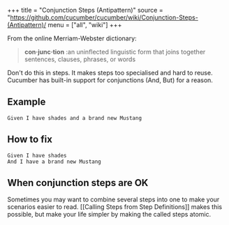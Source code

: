 +++
title = "Conjunction Steps (Antipattern)"
source = "https://github.com/cucumber/cucumber/wiki/Conjunction-Steps-(Antipattern)/
menu = ["all", "wiki"]
+++

From the online Merriam-Webster dictionary:

> **con·junc·tion** :an uninflected linguistic form that joins together sentences, clauses, phrases, or words

Don't do this in steps. It makes steps too specialised and hard to reuse. Cucumber has built-in support for conjunctions (And, But) for a reason.

Example
-------

    Given I have shades and a brand new Mustang

How to fix
----------

    Given I have shades
    And I have a brand new Mustang

When conjunction steps are OK
-----------------------------

Sometimes you may want to combine several steps into one to make your scenarios easier to read. \[\[Calling Steps from Step Definitions\]\] makes this possible, but make your life simpler by making the called steps atomic.

